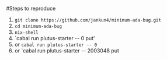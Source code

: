 #Steps to reproduce

1. `git clone https://github.com/jankun4/minimum-ada-bug.git`
2. `cd minimum-ada-bug`
3. `nix-shell`
4. `cabal run plutus-starter -- 0 put'
5. or `cabal run plutus-starter -- 0`
6. or `cabal run plutus-starter -- 2003048 put
